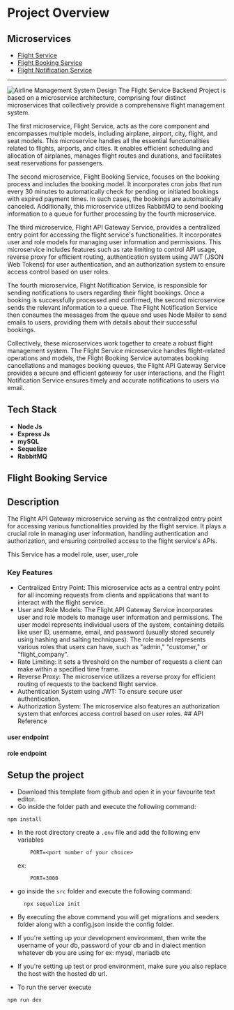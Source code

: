 
# Project Overview

## Microservices
 - [Flight Service](https://github.com/pushprajjaiswal/Flight-Booking-Service-Backend)
 - [Flight Booking Service](https://github.com/pushprajjaiswal/Flight-Booking-Service/)
 - [Flight Notification Service](https://github.com/pushprajjaiswal/Flight-Notification-Service)

---
![Airline Management System Design](https://i.ibb.co/h2VQHNb/ss1.png)
The Flight Service Backend Project is based on a microservice architecture, comprising four distinct microservices that collectively provide a comprehensive flight management system.

The first microservice, Flight Service, acts as the core component and encompasses multiple models, including airplane, airport, city, flight, and seat models. This microservice handles all the essential functionalities related to flights, airports, and cities. It enables efficient scheduling and allocation of airplanes, manages flight routes and durations, and facilitates seat reservations for passengers.

The second microservice, Flight Booking Service, focuses on the booking process and includes the booking model. It incorporates cron jobs that run every 30 minutes to automatically check for pending or initiated bookings with expired payment times. In such cases, the bookings are automatically canceled. Additionally, this microservice utilizes RabbitMQ to send booking information to a queue for further processing by the fourth microservice.

The third microservice, Flight API Gateway Service, provides a centralized entry point for accessing the flight service's functionalities. It incorporates user and role models for managing user information and permissions. This microservice includes features such as rate limiting to control API usage, reverse proxy for efficient routing, authentication system using JWT (JSON Web Tokens) for user authentication, and an authorization system to ensure access control based on user roles.

The fourth microservice, Flight Notification Service, is responsible for sending notifications to users regarding their flight bookings. Once a booking is successfully processed and confirmed, the second microservice sends the relevant information to a queue. The Flight Notification Service then consumes the messages from the queue and uses Node Mailer to send emails to users, providing them with details about their successful bookings.

Collectively, these microservices work together to create a robust flight management system. The Flight Service microservice handles flight-related operations and models, the Flight Booking Service automates booking cancellations and manages booking queues, the Flight API Gateway Service provides a secure and efficient gateway for user interactions, and the Flight Notification Service ensures timely and accurate notifications to users via email.
## Tech Stack
- **Node Js**
- **Express Js**
- **mySQL**
- **Sequelize**
- **RabbitMQ**


## Flight Booking Service

## Description

The Flight API Gateway microservice serving as the centralized entry point for accessing various functionalities provided by the flight service. It plays a crucial role in managing user information, handling authentication and authorization, and ensuring controlled access to the flight service's APIs. 

This Service has a model role, user, user_role

### Key Features
- Centralized Entry Point: This microservice acts as a central entry point for all incoming requests from clients and applications that want to interact with the flight service.
- User and Role Models: The Flight API Gateway Service incorporates user and role models to manage user information and permissions. The user model represents individual users of the system, containing details like user ID, username, email, and password (usually stored securely using hashing and salting techniques). The role model represents various roles that users can have, such as "admin," "customer," or "flight_company".
- Rate Limiting: It sets a threshold on the number of requests a client can make within a specified time frame.
- Reverse Proxy: The microservice utilizes a reverse proxy for efficient routing of requests to the backend flight service. 
- Authentication System using JWT: To ensure secure user authentication.
- Authorization System: The microservice also features an authorization system that enforces access control based on user roles. ## API Reference

#### user endpoint
#### role endpoint
## Setup the project


 - Download this template from github and open it in your favourite text editor. 
 - Go inside the folder path and execute the following command:
  ```
  npm install
  ```
 - In the root directory create a `.env` file and add the following env variables
    ```
        PORT=<port number of your choice>
    ```
    ex: 
    ```
        PORT=3000
    ```
 - go inside the `src` folder and execute the following command:
    ```
      npx sequelize init
    ```
 - By executing the above command you will get migrations and seeders folder along with a config.json inside the config folder. 
 - If you're setting up your development environment, then write the username of your db, password of your db and in dialect mention whatever db you are using for ex: mysql, mariadb etc
 - If you're setting up test or prod environment, make sure you also replace the host with the hosted db url.

 - To run the server execute
 ```
 npm run dev
 ```
    
